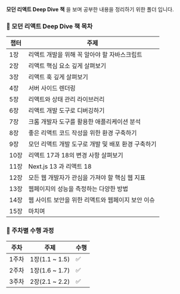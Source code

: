 **모던 리액트 Deep Dive 책** 을 보며 공부한 내용을 정리하기 위한 폴더 입니다.

### 📖 모던 리액트 Deep Dive 책 목차

| 챕터 | 주제                                               |
| ---- | -------------------------------------------------- |
| 1장  | 리액트 개발을 위해 꼭 알아야 할 자바스크립트       |
| 2장  | 리액트 핵심 요소 깊게 살펴보기                     |
| 3장  | 리액트 훅 깊게 살펴보기                            |
| 4장  | 서버 사이드 렌더링                                 |
| 5장  | 리액트와 상태 관리 라이브러리                      |
| 6장  | 리액트 개발 도구로 디버깅하기                      |
| 7장  | 크롬 개발자 도구를 활용한 애플리케이션 분석        |
| 8장  | 좋은 리액트 코드 작성을 위한 환경 구축하기         |
| 9장  | 모던 리액트 개발 도구로 개발 및 배포 환경 구축하기 |
| 10장 | 리액트 17과 18의 변경 사항 살펴보기                |
| 11장 | Next.js 13 과 리액트 18                            |
| 12장 | 모든 웹 개발자가 관심을 가져야 할 핵심 웹 지표     |
| 13장 | 웹페이지의 성능을 측정하는 다양한 방법             |
| 14장 | 웹 사이트 보안을 위한 리액트와 웹페이지 보안 이슈  |
| 15장 | 마치며                                             |

### 🎯 주차별 수행 과정

| 주차  | 주제           | 수행 |
| ----- | -------------- | ---- |
| 1주차 | 1장(1.1 ~ 1.5) | ✅   |
| 2주차 | 1장(1.6 ~ 1.7) | ✅   |
| 3주차 | 2장(2.1 ~ 2.2) | ✅   |
